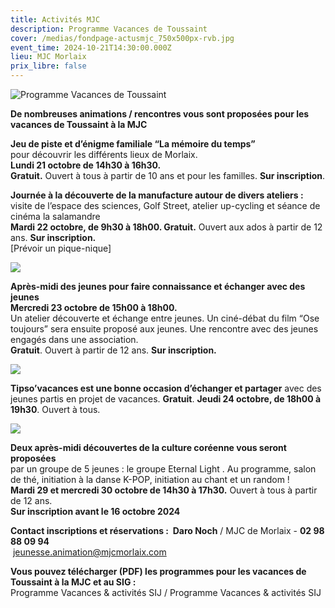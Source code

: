 ```yaml
---
title: Activités MJC
description: Programme Vacances de Toussaint
cover: /medias/fondpage-actusmjc_750x500px-rvb.jpg
event_time: 2024-10-21T14:30:00.000Z
lieu: MJC Morlaix
prix_libre: false
---
```

![Programme Vacances de Toussaint](/medias/header750px-progactivitémjc-toussaint2024.jpg "MJC octobre 2024")

**De nombreuses animations / rencontres vous sont proposées pour les vacances de Toussaint à la MJC** 

**Jeu de piste et d’énigme familiale “La mémoire du temps”** \
pour découvrir les différents lieux de Morlaix. \
**Lundi 21 octobre de 14h30 à 16h30.** \
**Gratuit.** Ouvert à tous à partir de 10 ans et pour les familles. **Sur inscription**.

**Journée à la découverte de la manufacture autour de divers ateliers :** \
visite de l’espace des sciences, Golf Street, atelier up-cycling et séance de cinéma la salamandre  \
**Mardi 22 octobre, de 9h30 à 18h00. Gratuit.** Ouvert aux ados à partir de 12 ans. **Sur inscription.** \
\[Prévoir un pique-nique]

![](/medias/am-jeunes-23-09_visuel2-750px.jpg)

**Après-midi des jeunes pour faire connaissance et échanger avec des jeunes** \
**Mercredi 23 octobre de 15h00 à 18h00.** \
Un atelier découverte et échange entre jeunes. Un ciné-débat du film “Ose toujours” sera ensuite proposé aux jeunes. Une rencontre avec des jeunes engagés dans une association.\
**Gratuit**. Ouvert à partir de 12 ans. **Sur inscription.**

![](/medias/tipso’voyages-visuel2-750px.jpg)

**Tipso’vacances est une bonne occasion d’échanger et partager** avec des jeunes partis en projet de vacances. **Gratuit**. **Jeudi 24 octobre, de 18h00 à 19h30**. Ouvert à tous.

![](/medias/affiche-journée-coréene-visuel750px.jpg)

**Deux après-midi découvertes de la culture coréenne vous seront proposées** \
par un groupe de 5 jeunes : le groupe Eternal Light .  Au programme, salon de thé, initiation à la danse K-POP, initiation au chant et un random ! \
**Mardi 29 et mercredi 30 octobre de 14h30 à 17h30.** Ouvert à tous à partir de 12 ans.\
**Sur inscription avant le 16 octobre 2024**

**Contact inscriptions et réservations :  Daro Noch** / MJC de Morlaix - **02 98 88 09 94**\
 [jeunesse.animation@mjcmorlaix.com](mailto:jeunesse.animation@mjcmorlaix.com)

**Vous pouvez télécharger (PDF) les programmes pour les vacances de Toussaint à la MJC et au SIG :**\
Programme Vacances & activités SIJ    /    Programme Vacances & activités SIJ